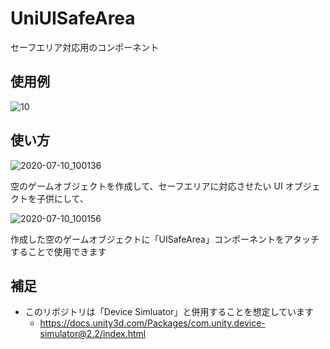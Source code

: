 # UniUISafeArea

セーフエリア対応用のコンポーネント

## 使用例

![10](https://user-images.githubusercontent.com/6134875/87104924-6691c900-c294-11ea-8733-d1cd09941930.gif)

## 使い方

![2020-07-10_100136](https://user-images.githubusercontent.com/6134875/87104926-685b8c80-c294-11ea-813c-48b5f5224c2e.png)

空のゲームオブジェクトを作成して、セーフエリアに対応させたい UI オブジェクトを子供にして、  

![2020-07-10_100156](https://user-images.githubusercontent.com/6134875/87104927-685b8c80-c294-11ea-864d-468d5644d720.png)

作成した空のゲームオブジェクトに「UISafeArea」コンポーネントをアタッチすることで使用できます  

## 補足

* このリポジトリは「Device Simluator」と併用することを想定しています  
    * https://docs.unity3d.com/Packages/com.unity.device-simulator@2.2/index.html  
